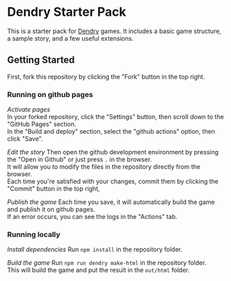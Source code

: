 # Dendry Starter Pack

This is a starter pack for [Dendry](https://github.com/aucchen/dendry) games. It includes a
basic game structure, a sample story, and a few useful extensions.

## Getting Started

First, fork this repository by clicking the "Fork" button in the top right.  

### Running on github pages

*Activate pages*  
In your forked repository, click the "Settings" button, then scroll down to the "GitHub Pages" section.  
In the "Build and deploy" section, select the "github actions" option, then click "Save".

*Edit the story*
Then open the github development environment by pressing the "Open in Github" or just press `.` in the browser.  
It will allow you to modify the files in the repository directly from the browser.  
Each time you're satisfied with your changes, commit them by clicking the "Commit" button in the top right, 

*Publish the game*
Each time you save, it will automatically build the game and publish it on github pages.  
If an error occurs, you can see the logs in the "Actions" tab.

### Running locally

*Install dependencies*
Run `npm install` in the repository folder.

*Build the game*
Run `npm run dendry make-html` in the repository folder.  
This will build the game and put the result in the `out/html` folder.  



